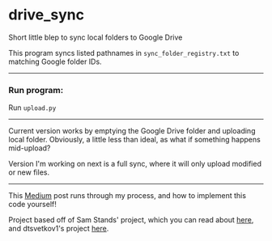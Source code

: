 # drive_sync
Short little blep to sync local folders to Google Drive

This program syncs listed pathnames in `sync_folder_registry.txt` to matching Google folder IDs.

____________________________________
### Run program:
Run `upload.py`
____________________________________
Current version works by emptying the Google Drive folder and uploading local folder. Obviously, a little less than ideal, as what if something happens mid-upload?

Version I'm working on next is a full sync, where it will only upload modified or new files.
____________________________________

This [Medium](https://medium.com/@s.laszloffy/<insert_article_name_here>) post runs through my process, and how to implement this code yourself!

Project based off of Sam Stands' project, which you can read about [here](https://medium.com/swlh/sync-a-folder-on-your-computer-to-google-drive-with-python-5155e73e18ca),
and
dtsvetkov1's project [here](https://github.com/dtsvetkov1/Google-Drive-sync).

